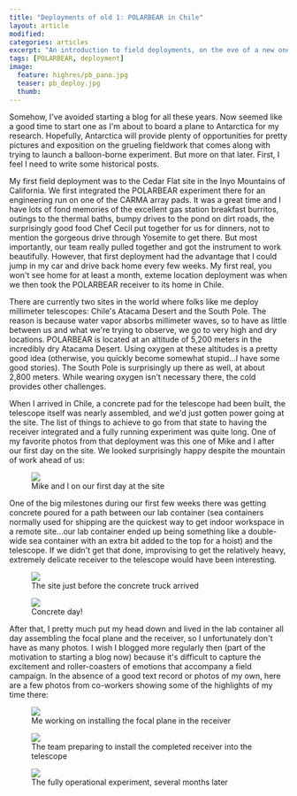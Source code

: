 ```yaml
---
title: "Deployments of old 1: POLARBEAR in Chile"
layout: article
modified:
categories: articles
excerpt: "An introduction to field deployments, on the eve of a new one"
tags: [POLARBEAR, deployment]
image:
  feature: highres/pb_pano.jpg
  teaser: pb_deploy.jpg
  thumb:
---
```


Somehow, I've avoided starting a blog for all these years. Now seemed like a good time to start one as I'm about to board a plane to Antarctica for my research. Hopefully, Antarctica will provide plenty of opportunities for pretty pictures and exposition on the grueling fieldwork that comes along with trying to launch a balloon-borne experiment. But more on that later. First, I feel I need to write some historical posts. 

My first field deployment was to the Cedar Flat site in the Inyo Mountains of California. We first integrated the POLARBEAR experiment there for an engineering run on one of the CARMA array pads. It was a great time and I have lots of fond memories of the excellent gas station breakfast burritos, outings to the thermal baths, bumpy drives to the pond on dirt roads, the surprisingly good food Chef Cecil put together for us for dinners, not to mention the gorgeous drive through Yosemite to get there. But most importantly, our team really pulled together and got the instrument to work beautifully.  However, that first deployment had the advantage that I could jump in my car and drive back home every few weeks. My first real, you won't see home for at least a month, exteme location deployment was when we then took the POLARBEAR receiver to its home in Chile.  

There are currently two sites in the world where folks like me deploy millimeter telescopes: Chile's Atacama Desert and the South Pole.  The reason is because water vapor absorbs millimeter waves, so to have as little between us and what we're trying to observe, we go to very high and dry locations. POLARBEAR is located at an altitude of 5,200 meters in the incredibly dry Atacama Desert. Using oxygen at these altitudes is a pretty good idea (otherwise, you quickly become somewhat stupid...I have some good stories). The South Pole is surprisingly up there as well, at about 2,800 meters. While wearing oxygen isn't necessary there, the cold provides other challenges. 

When I arrived in Chile, a concrete pad for the telescope had been built, the telescope itself was nearly assembled, and we'd just gotten power going at the site.  The list of things to achieve to go from that state to having the receiver integrated and a fully running experiment was quite long. One of my favorite photos from that deployment was this one of Mike and I after our first day on the site. We looked surprisingly happy despite the mountain of work ahead of us:
<br>
<figure>
        <a href="{{ site.url }}/images/highres/pb_deploy.jpg"><img src="{{ site.url }}/images/highres/pb_deploy.jpg"></a>
        <figcaption>Mike and I on our first day at the site</figcaption>
</figure>


One of the big milestones during our first few weeks there was getting concrete poured for a path between our lab container (sea containers normally used for shipping are the quickest way to get indoor workspace in a remote site...our lab container ended up being something like a double-wide sea container with an extra bit added to the top for a hoist) and the telescope. If we didn't get that done, improvising to get the relatively heavy, extremely delicate receiver to the telescope would have been interesting. 

<figure>
	<a href="{{ site.url }}/images/highres/pb_preconcrete.jpg"><img src="{{ site.url }}/images/pb_preconcrete.jpg"></a>
	<figcaption>The site just before the concrete truck arrived</figcaption>
</figure>

<figure>
	<a href="{{ site.url }}/images/highres/pb_concreteday.jpg"><img src="{{ site.url }}/images/pb_concreteday.jpg"></a>
	<figcaption>Concrete day!</figcaption>
</figure>

After that, I pretty much put my head down and lived in the lab container all day assembling the focal plane and the receiver, so I unfortunately don't have as many photos.  I wish I blogged more regularly then (part of the motivation to starting a blog now) because it's difficult to capture the excitement and roller-coasters of emotions that accompany a field campaign.  In the absence of a good text record or photos of my own, here are a few photos from co-workers showing some of the highlights of my time there:
<br>

<figure>
	<a href="{{ site.url }}/images/highres/pb_fpassem.jpg"><img src="{{ site.url }}/images/pb_fpassem.jpg"></a>
	<figcaption>Me working on installing the focal plane in the receiver</figcaption>
</figure>

<figure>
	<a href="{{ site.url }}/images/highres/pb_receiverlift.jpg"><img src="{{ site.url }}/images/pb_receiverlift.jpg"></a>
	<figcaption>The team preparing to install the completed receiver into the telescope</figcaption>
</figure>

<figure>
	<a href="{{ site.url }}/images/highres/pb_done.jpg"><img src="{{ site.url }}/images/pb_done.jpg"></a>
	<figcaption>The fully operational experiment, several months later</figcaption>
</figure>
